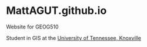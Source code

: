 # MattAGUT.github.io
Website for GEOG510

Student in GIS at the [University of Tennessee, Knoxville](https://www.utk.edu/)
